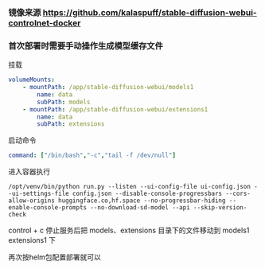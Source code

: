 ### 镜像来源 https://github.com/kalaspuff/stable-diffusion-webui-controlnet-docker


### 首次部署时需要手动操作生成模型缓存文件

挂载
```yaml
volumeMounts:
    - mountPath: /app/stable-diffusion-webui/models1
        name: data
        subPath: models 
    - mountPath: /app/stable-diffusion-webui/extensions1
        name: data
        subPath: extensions
```
启动命令
```yaml
command: ["/bin/bash","-c","tail -f /dev/null"]
```


进入容器执行
```shell
/opt/venv/bin/python run.py --listen --ui-config-file ui-config.json --ui-settings-file config.json --disable-console-progressbars --cors-allow-origins huggingface.co,hf.space --no-progressbar-hiding --enable-console-prompts --no-download-sd-model --api --skip-version-check
```

control + c 停止服务后把 models、extensions 目录下的文件移动到 models1 extensions1 下


再次按helm包配置部署就可以